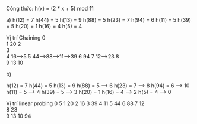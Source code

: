 Công thức:  h(x) = (2 * x + 5) mod 11

a)
h(12) = 7
h(44) = 5
h(13) = 9
h(88) = 5
h(23) = 7
h(94) = 6
h(11) = 5 
h(39) = 5
h(20) = 1
h(16) = 4
h(5) = 4

Vị trí                          Chaining
  0                                
  1                                20
  2                                
  3                                
  4                                16-->5
  5                                44-->88-->11-->39
  6                                94
  7                                12-->23
  8                                
  9                                13
 10                                

b) 

h(12) = 7 
h(44) = 5
h(13) = 9
h(88) = 5 --> 6
h(23) = 7 --> 8
h(94) = 6 --> 10
h(11) = 5 --> 4
h(39) = 5 --> 3
h(20) = 1 
h(16) = 4 --> 2 
h(5)  = 4 --> 0

Vị trí                          linear probing
  0                                   5
  1                                   20
  2                                   16
  3                                   39
  4                                   11
  5                                   44
  6                                   88 
  7                                   12  
  8                                   23  
  9                                   13 
 10                                   94  